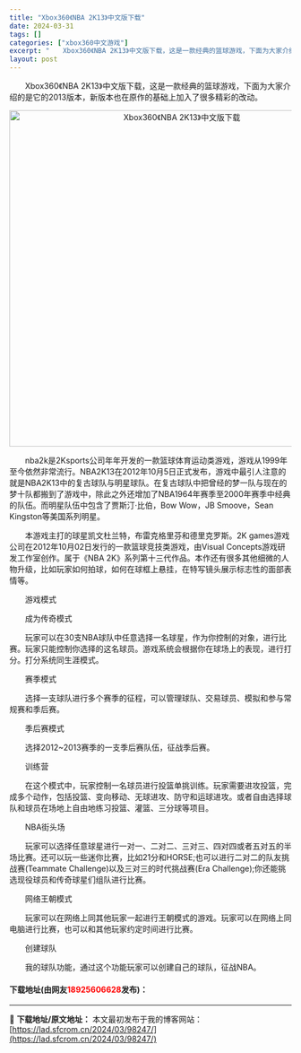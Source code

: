 ```yaml
---
title: "Xbox360《NBA 2K13》中文版下载"
date: 2024-03-31
tags: []
categories: ["xbox360中文游戏"]
excerpt: "　　Xbox360《NBA 2K13》中文版下载，这是一款经典的篮球游戏，下面为大家介绍的是它的2013版本，新版本也在原作的基础上加入了很多精彩的改动。 　　nba2k是2Ksports公司年年开发的一款篮球体育运动类游戏，游戏从1999年至今依然非常流行。NBA2K13在2012年10月5日正式&hellip;"
layout: post
---
```


 <p>　　Xbox360《NBA 2K13》中文版下载，这是一款经典的篮球游戏，下面为大家介绍的是它的2013版本，新版本也在原作的基础上加入了很多精彩的改动。</p> <p align="center"><img align="" border="0" src="https://lad.sfcrom.cn/wp-content/uploads/2024/03/20240330_660840dc61043.webp" width="600" alt="Xbox360《NBA 2K13》中文版下载" /></p> <p>　　nba2k是2Ksports公司年年开发的一款篮球体育运动类游戏，游戏从1999年至今依然非常流行。NBA2K13在2012年10月5日正式发布，游戏中最引人注意的就是NBA2K13中的复古球队与明星球队。在复古球队中把曾经的梦一队与现在的梦十队都搬到了游戏中，除此之外还增加了NBA1964年赛季至2000年赛季中经典的队伍。而明星队伍中包含了贾斯汀&middot;比伯，Bow Wow，JB Smoove，Sean Kingston等美国系列明星。</p> <p>　　本游戏主打的球星凯文杜兰特，布雷克格里芬和德里克罗斯。2K games游戏公司在2012年10月02日发行的一款篮球竞技类游戏，由Visual Concepts游戏研发工作室创作。属于《NBA 2K》系列第十三代作品。本作还有很多其他细微的人物升级，比如玩家如何拍球，如何在球框上悬挂，在特写镜头展示标志性的面部表情等。</p> <p>　　游戏模式</p> <p>　　成为传奇模式</p> <p>　　玩家可以在30支NBA球队中任意选择一名球星，作为你控制的对象，进行比赛。玩家只能控制你选择的这名球员。游戏系统会根据你在球场上的表现，进行打分。打分系统同生涯模式。</p> <p>　　赛季模式</p> <p>　　选择一支球队进行多个赛季的征程，可以管理球队、交易球员、模拟和参与常规赛和季后赛。</p> <p>　　季后赛模式</p> <p>　　选择2012~2013赛季的一支季后赛队伍，征战季后赛。</p> <p>　　训练营</p> <p>　　在这个模式中，玩家控制一名球员进行投篮单挑训练。玩家需要进攻投篮，完成多个动作，包括投篮、变向移动、无球进攻、防守和运球进攻。或者自由选择球队和球员在场地上自由地练习投篮、灌篮、三分球等项目。</p> <p>　　NBA街头场</p> <p>　　玩家可以选择任意球星进行一对一、二对二、三对三、四对四或者五对五的半场比赛。还可以玩一些迷你比赛，比如21分和HORSE;也可以进行二对二的队友挑战赛(Teammate Challenge)以及三对三的时代挑战赛(Era Challenge);你还能挑选现役球员和传奇球星们组队进行比赛。</p> <p>　　网络王朝模式</p> <p>　　玩家可以在网络上同其他玩家一起进行王朝模式的游戏。玩家可以在网络上同电脑进行比赛，也可以和其他玩家约定时间进行比赛。</p> <p>　　创建球队</p> <p>　　我的球队功能，通过这个功能玩家可以创建自己的球队，征战NBA。</p> <p><h4>下载地址(由网友<font color="red">18925606628</font>发布)：</h4></p> 

---
📖 **下载地址/原文地址：** 本文最初发布于我的博客网站：[https://lad.sfcrom.cn/2024/03/98247/](https://lad.sfcrom.cn/2024/03/98247/)

